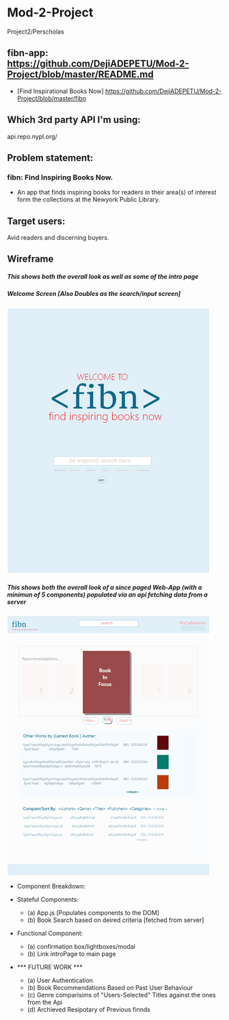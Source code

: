 # Mod-2-Project 
Project2/Perscholas  

## fibn-app:    https://github.com/DejiADEPETU/Mod-2-Project/blob/master/README.md
- [Find Inspirational Books Now] https://github.com/DejiADEPETU/Mod-2-Project/blob/master/fibn


## Which 3rd party API I'm using:
api.repo.nypl.org/



## Problem statement:
### fibn: Find Inspiring Books Now. 
- An app that finds inspiring books for readers in their area(s) of interest form the collections at the Newyork Public Library. 

## Target users:
Avid readers and discerning buyers.

## Wireframe

##### This shows both the overall look as well as some of the intro page

##### Welcome Screen  [Also Doubles as the search/input screen]
![IntroPage](images/fibn_intro.PNG)

##### This shows both the overall look of a since paged Web-App (with a minimun of 5 components) populated via an api fetching data from a server
![Overview](images/fibn_singlePagewebAppOverview.PNG)


* Component Breakdown:
- Stateful Components:
    - (a) App.js [Populates components to the DOM]
    - (b) Book Search based on deired criteria [fetched from server]
    


- Functional Component:
    - (a) confirmation box/lightboxes/modal
    - (b) Link introPage to main page
    

- *** FUTURE WORK  ***
    - (a) User Authentication   
    - (b) Book Recommendations Based on Past User Behaviour
    - (c) Genre comparisims of "Users-Selected" Titles against the ones from the Api
    - (d) Archieved Resipotary of Previous finnds

